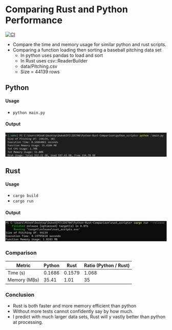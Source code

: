# Comparing Rust and Python Performance

[![CI](https://github.com/mkeohane01/python_template/actions/workflows/main.yml/badge.svg)](https://github.com/mkeohane01/python_template/actions/workflows/main.yml)

- Compare the time and memory usage for similar python and rust scripts.
- Comparing a function loading then sorting a baseball pitching data set
    - In python uses pandas to load and sort
    - In Rust uses csv::ReaderBuilder
    -  data/Pitching.csv
    -  Size = 44139 rows

## Python
#### Usage
- ```python main.py```
#### Output
![Alt text](images/python_test.png)

## Rust
#### Usage
- ```cargo build``` 
- ```cargo run```
#### Output
![Alt text](images/rust_test.png)

### Comparison
| Metric | Python | Rust | Ratio (Python / Rust) |
|--------|--------|------|-----------------------|
| Time (s) | 0.1686 | 0.1579 | 1.068 |
| Memory (MBs) | 35.41 | 1.01 | 35 |

### Conclusion
- Rust is both faster and more memory efficient than python
- Without more tests cannot confidently say by how much.
- I predict with much larger data sets, Rust will y vastly better than python at processing.